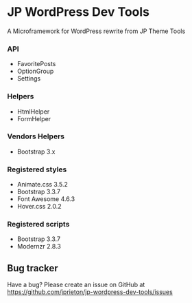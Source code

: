 JP WordPress Dev Tools
==========

A Microframework for WordPress rewrite from JP Theme Tools

### API
* FavoritePosts
* OptionGroup
* Settings

### Helpers
* HtmlHelper
* FormHelper

### Vendors Helpers
* Bootstrap 3.x

### Registered styles
* Animate.css 3.5.2
* Bootstrap 3.3.7
* Font Awesome 4.6.3
* Hover.css 2.0.2

### Registered scripts
* Bootstrap 3.3.7
* Modernzr 2.8.3

Bug tracker
-----------

Have a bug? Please create an issue on GitHub at https://github.com/jprieton/jp-wordpress-dev-tools/issues